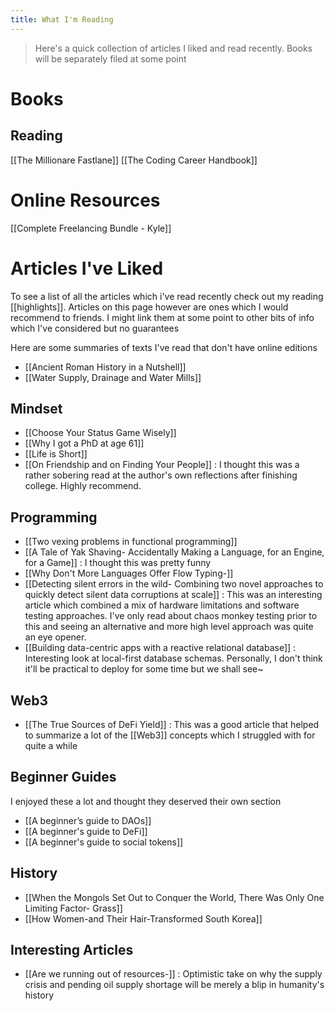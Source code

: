 ```yaml
---
title: What I'm Reading
---
```


> Here's a quick collection of articles I liked and read recently. Books will be separately filed at some point

# Books 

## Reading

[[The Millionare Fastlane]]
[[The Coding Career Handbook]]

# Online Resources

[[Complete Freelancing Bundle - Kyle]]

# Articles I've Liked
To see a list of all the articles which i've read recently check out my reading [[highlights]].
Articles on this page however are ones which I would recommend to friends. I might link them at some point to other bits of info which I've considered but no guarantees

Here are some summaries of texts I've read that don't have online editions
- [[Ancient Roman History in a Nutshell]]
- [[Water Supply, Drainage and Water Mills]]

## Mindset

- [[Choose Your Status Game Wisely]]
- [[Why I got a PhD at age 61]]
- [[Life is Short]]
- [[On Friendship and on Finding Your People]] : I thought this was a rather sobering read at the author's own reflections after finishing college. Highly recommend.

## Programming
- [[Two vexing problems in functional programming]]
- [[A Tale of Yak Shaving- Accidentally Making a Language, for an Engine, for a Game]] : I thought this was pretty funny 
- [[Why Don't More Languages Offer Flow Typing-]]
- [[Detecting silent errors in the wild- Combining two novel approaches to quickly detect silent data corruptions at scale]] : This was an interesting article which combined a mix of hardware limitations and software testing approaches. I've only read about chaos monkey testing prior to this and seeing an alternative and more high level approach was quite an eye opener.
- [[Building data-centric apps with a reactive relational database]] : Interesting look at local-first database schemas. Personally, I don't think it'll be practical to deploy for some time but we shall see~

## Web3
- [[The True Sources of DeFi Yield]] : This was a good article that helped to summarize a lot of the [[Web3]] concepts which I struggled with for quite a while

## Beginner Guides
I enjoyed these a lot and thought they deserved their own section
- [[A beginner’s guide to DAOs]]
- [[A beginner's guide to DeFi]]
- [[A beginner's guide to social tokens]]

## History
- [[When the Mongols Set Out to Conquer the World, There Was Only One Limiting Factor- Grass]]
- [[How Women-and Their Hair-Transformed South Korea]]


## Interesting Articles
- [[Are we running out of resources-]] : Optimistic take on why the supply crisis and pending oil supply shortage will be merely a blip in humanity's history


